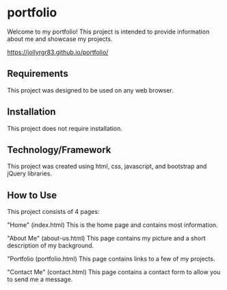 # portfolio

Welcome to my portfolio!  This project is intended to provide information about me and showcase my projects.

<https://jollyrgr83.github.io/portfolio/>

## Requirements

This project was designed to be used on any web browser.

## Installation

This project does not require installation.

## Technology/Framework

This project was created using html, css, javascript, and bootstrap and jQuery libraries.

## How to Use

This project consists of 4 pages:

"Home" (index.html)
This is the home page and contains most information.

"About Me" (about-us.html)
This page contains my picture and a short description of my background.

"Portfolio (portfolio.html)
This page contains links to a few of my projects.

"Contact Me" (contact.html)
This page contains a contact form to allow you to send me a message.